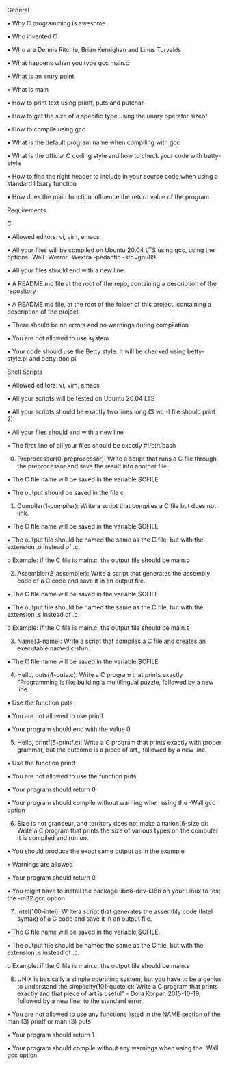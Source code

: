 General

•	Why C programming is awesome

•	Who invented C

•	Who are Dennis Ritchie, Brian Kernighan and Linus Torvalds

•	What happens when you type gcc main.c

•	What is an entry point

•	What is main

•	How to print text using printf, puts and putchar

•	How to get the size of a specific type using the unary operator sizeof

•	How to compile using gcc

•	What is the default program name when compiling with gcc

•	What is the official C coding style and how to check your code with betty-style

•	How to find the right header to include in your source code when using a standard library function

•	How does the main function influence the return value of the program



Requirements

C

•	Allowed editors: vi, vim, emacs

•	All your files will be compiled on Ubuntu 20.04 LTS using gcc, using the options -Wall -Werror -Wextra -pedantic -std=gnu89

•	All your files should end with a new line

•	A README.md file at the root of the repo, containing a description of the repository

•	A README.md file, at the root of the folder of this project, containing a description of the project

•	There should be no errors and no warnings during compilation

•	You are not allowed to use system

•	Your code should use the Betty style. It will be checked using betty-style.pl and betty-doc.pl

Shell Scripts

•     Allowed editors: vi, vim, emacs

•     All your scripts will be tested on Ubuntu 20.04 LTS

•     All your scripts should be exactly two lines long ($ wc -l file should print 2)

•     All your files should end with a new line

•     The first line of all your files should be exactly #!/bin/bash

0. Preprocessor(0-preprocessor): Write a script that runs a C file through the preprocessor and save the result into another file.

•  The C file name will be saved in the variable $CFILE

•  The output should be saved in the file c

1. Compiler(1-compiler): Write a script that compiles a C file but does not link.

•  The C file name will be saved in the variable $CFILE

•  The output file should be named the same as the C file, but with the extension .o instead of .c.

o  Example: if the C file is main.c, the output file should be main.o

2. Assembler(2-assembler): Write a script that generates the assembly code of a C code and save it in an output file.

•  The C file name will be saved in the variable $CFILE

•  The output file should be named the same as the C file, but with the extension .s instead of .c.

o  Example: if the C file is main.c, the output file should be main.s

3. Name(3-name): Write a script that compiles a C file and creates an executable named cisfun.

•  The C file name will be saved in the variable $CFILE

4. Hello, puts(4-puts.c): Write a C program that prints exactly "Programming is like building a multilingual puzzle, followed by a new line.

•  Use the function puts

•  You are not allowed to use printf

•  Your program should end with the value 0

5. Hello, printf(5-printf.c): Write a C program that prints exactly with proper grammar, but the outcome is a piece of art,, followed by a new line.

•  Use the function printf

•  You are not allowed to use the function puts

•  Your program should return 0

•  Your program should compile without warning when using the -Wall gcc option

6. Size is not grandeur, and territory does not make a nation(6-size.c): Write a C program that prints the size of various types on the computer it is compiled and run on.

•  You should produce the exact same output as in the example

•  Warnings are allowed

•  Your program should return 0

•  You might have to install the package libc6-dev-i386 on your Linux to test the -m32 gcc option

7. Intel(100-intel): Write a script that generates the assembly code (Intel syntax) of a C code and save it in an output file.

•	The C file name will be saved in the variable $CFILE.

•	The output file should be named the same as the C file, but with the extension .s instead of .c.

o	Example: if the C file is main.c, the output file should be main.s

8. UNIX is basically a simple operating system, but you have to be a genius to understand the simplicity(101-quote.c): Write a C program that prints exactly and that piece of art is useful" - Dora Korpar, 2015-10-19, followed by a new line, to the standard error.

•	You are not allowed to use any functions listed in the NAME section of the man (3) printf or man (3) puts

•	Your program should return 1

•	Your program should compile without any warnings when using the -Wall gcc option
